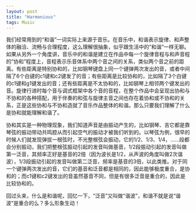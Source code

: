 ```yaml
---
layout: post
title: "Harmonious"
tags: Music
---
```


我们经常用到的“和谐”一词实际上来源于音乐。在音乐中，和谐表示旋律、和声整体的融洽、流畅与合理程度，这么理解很抽象，似乎跟生活中的“和谐”一样无聊。如果从另外一个角度讲，音乐中的和谐是建立在作品中每一个旋律音程与和声音程的“协和”程度上，音程表示乐音体系中两个音之间的关系，类似两个音之前的距离。有些距离是特别协和的，比如钢琴键盘上同一个键弹两次发出的音，或者中间隔了6个白键的c1键和c2键发了的音；有些距离是比较协和的，比如隔了3个白键的c1键和g1键发出的音；还有些距离是不太协和的，比如钢琴上相邻两个键发出的音。旋律行进时每个音与调式框架中各个音的音程，在整个作品中会呈现出协和与不协和的各种搭配，用于伴奏的和弦与旋律主音之间也存在着协和或不协和的关系，正是这些协和与不协和造就了音乐作品整体的和谐。那么只要我们理解了什么是协和就能理解和谐了。

协和其实是一种物理现象，我们知道声音是由振动产生的，比如钢琴、吉它都是靠琴弦的振动带动共鸣腔从而引起空气的振动才被我们听到的。以琴弦为例，很早的时候人们就发现弹拔一根弦时，不光整根弦会振动，它的1/2、1/3、1/4，……段都会分别振动，我们把整根弦振动引起的发音叫做基音，1/2段振动引起的发音叫做第一泛音，其频率正好是基音的2倍（因为波长是1/2，从声波的角度叫做2次谐波），1/3段振动引起的发音叫做第二泛音，频率是基音的3倍，以此类推。对于同一个键弹两次发出的音，它们的基音和泛音都是相同的，因此能够极度重合，是协和的；而c1键和c2键发出的音虽然基音不同，但是有很多泛音是重合的，因此是比较协和的。

回过头来，什么是和谐呢，回忆一下，“泛音”又叫做“谐波”，和谐不就是说“谐波”是重合的么？多么形象生动！